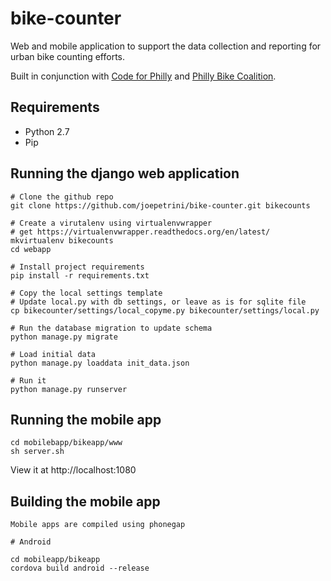 bike-counter
============

Web and mobile application to support the data collection and reporting for urban bike counting efforts.  

Built in conjunction with [Code for Philly](http://codeforphilly.org/projects/Philly_Bike_Coalition_Survey_App) and [Philly Bike Coalition](http://www.bicyclecoalition.org/).

## Requirements
* Python 2.7
* Pip


## Running the django web application

    # Clone the github repo
    git clone https://github.com/joepetrini/bike-counter.git bikecounts

    # Create a virutalenv using virtualenvwrapper
    # get https://virtualenvwrapper.readthedocs.org/en/latest/
    mkvirtualenv bikecounts
    cd webapp

    # Install project requirements
    pip install -r requirements.txt

    # Copy the local settings template
    # Update local.py with db settings, or leave as is for sqlite file
    cp bikecounter/settings/local_copyme.py bikecounter/settings/local.py

    # Run the database migration to update schema
    python manage.py migrate

    # Load initial data
    python manage.py loaddata init_data.json

    # Run it
    python manage.py runserver


## Running the mobile app

    cd mobilebapp/bikeapp/www
    sh server.sh

View it at http://localhost:1080


## Building the mobile app
    Mobile apps are compiled using phonegap

    # Android

    cd mobileapp/bikeapp
    cordova build android --release
